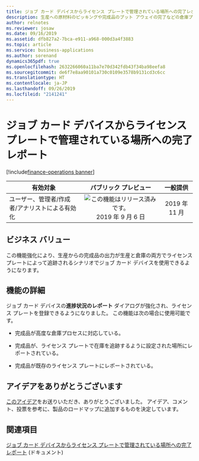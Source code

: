 ```yaml
---
title: ジョブ カード デバイスからライセンス プレートで管理されている場所への完了レポート
description: 生産への原材料のピッキングや完成品のプット アウェイの完了などの倉庫プロセスは、生産管理プロセスに密接に統合されています。 ジョブ カード デバイスは、製造現場の作業員が製造オーダーの進捗を報告するために使用する Dynamics 365 Supply Chain Management ユーザー エクスペリエンスです。 この機能強化により、ジョブ カード デバイスからライセンス プレートで追跡されている場所に、完了としてレポートできます。
author: relnotes
ms.reviewer: josaw
ms.date: 09/16/2019
ms.assetid: dfb827a2-7bca-e911-a968-000d3a4f3883
ms.topic: article
ms.service: business-applications
ms.author: sorenand
dynamics365pdf: true
ms.openlocfilehash: 2632266060a11ba7e70d342fdb43f34ba98eefa8
ms.sourcegitcommit: de6f7e8aa90101a730c0109e3578b9131cd3c6cc
ms.translationtype: HT
ms.contentlocale: ja-JP
ms.lasthandoff: 09/26/2019
ms.locfileid: "2141241"
---
```

# <a name="report-as-finished-to-a-license-plate-controlled-location-from-the-job-card-device"></a>ジョブ カード デバイスからライセンス プレートで管理されている場所への完了レポート
[!include[finance-operations banner](../includes/finance-operations.md)]

| 有効対象    |  パブリック プレビュー | 一般提供 | 
| ---------- | :----------: |:----------: |
|ユーザー、管理者/作成者/アナリストによる有効化|![この機能はリリース済みです。](/dynamics365-release-plan/media/green-checkmark.png "この機能はリリース済みです。") 2019 年 9 月 6 日| 2019 年 11 月|


## <a name="business-value"></a>ビジネス バリュー
<!-- bv start -->
この機能強化により、生産からの完成品の出力が生産と倉庫の両方でライセンス プレートによって追跡されるシナリオでジョブ カード デバイスを使用できるようになります。
<!-- bv end -->



## <a name="feature-details"></a>機能の詳細
<!--feature detail start -->
ジョブ カード デバイスの**進捗状況のレポート** ダイアログが強化され、ライセンス プレートを登録できるようになりました。 この機能は次の場合に使用可能です。 

- 完成品が高度な倉庫プロセスに対応している。

- 完成品が、ライセンス プレートで在庫を追跡するように設定された場所にレポートされている。

- 完成品が既存のライセンス プレートにレポートされている。

<!--feature detail end -->











## <a name="thank-you-for-your-idea"></a>アイデアをありがとうございます
[このアイデア](https://experience.dynamics.com/ideas/idea/?ideaid=be62c3ff-2c76-e911-80e7-0003ff689b0e)をお送りいただき、ありがとうございました。 アイデア、コメント、投票を参考に、製品のロードマップに追加するものを決定しています。

## <a name="see-also"></a>関連項目

[ジョブ カード デバイスからライセンス プレートで管理されている場所への完了レポート](https://docs.microsoft.com/dynamics365/unified-operations/supply-chain/production-control/report-finished-job-device) (ドキュメント)
